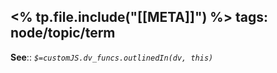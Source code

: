<% tp.file.include("[[META]]") %> 
tags: node/topic/term
---

**See**::
*`$=customJS.dv_funcs.outlinedIn(dv, this)`*